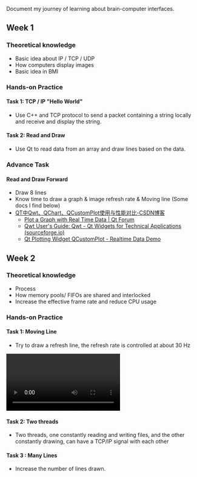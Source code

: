 Document my journey of learning about brain-computer interfaces.

## Week 1

### Theoretical knowledge 

- Basic idea about IP / TCP / UDP
- How computers display images
- Basic idea in BMI

### Hands-on Practice

#### Task 1: TCP / IP "Hello World"

- Use C++ and TCP protocol to send a packet containing a string locally and receive and display the string.

#### Task 2: Read and Draw

- Use Qt to read data from an array and draw lines based on the data.

### Advance Task

#### Read and Draw Forward

- Draw 8 lines
- Know time to draw a graph & image refresh rate & Moving line (Some docs I find below)
- [QT中Qwt、QChart、QCustomPlot使用与性能对比-CSDN博客](https://blog.csdn.net/xieliru/article/details/134831552)
  - [Plot a Graph with Real Time Data | Qt Forum](https://forum.qt.io/topic/28708/plot-a-graph-with-real-time-data/13)
  - [Qwt User's Guide: Qwt - Qt Widgets for Technical Applications (sourceforge.io)](https://qwt.sourceforge.io/)
  - [Qt Plotting Widget QCustomPlot - Realtime Data Demo](https://www.qcustomplot.com/index.php/demos/realtimedatademo)

## Week 2

### Theoretical knowledge 

- Process
- How memory pools/ FIFOs are shared and interlocked
- Increase the effective frame rate and reduce CPU usage

### Hands-on Practice

#### Task 1: Moving Line

- Try to draw a refresh line, the refresh rate is controlled at about 30 Hz

<video controls>
  <source src="./week2/Moving_Line.mp4" type="video/mp4">
  Your browser does not support the video tag.
</video>

#### Task 2: Two threads

- Two threads, one constantly reading and writing files, and the other constantly drawing, can have a TCP/IP signal with each other

####  Task 3 : Many Lines

- Increase the number of lines drawn.